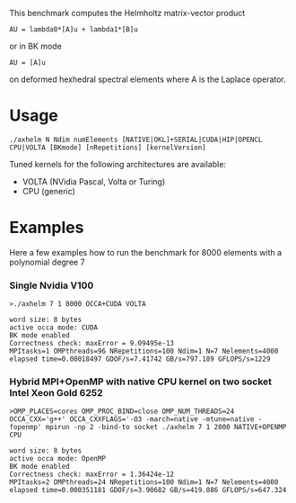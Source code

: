 This benchmark computes the Helmholtz matrix-vector product
```
AU = lambda0*[A]u + lambda1*[B]u
```
or in BK mode
```
AU = [A]u
```
on deformed hexhedral spectral elements where A is the Laplace operator.

# Usage

```
./axhelm N Ndim numElements [NATIVE|OKL]+SERIAL|CUDA|HIP|OPENCL CPU|VOLTA [BKmode] [nRepetitions] [kernelVersion]
```
Tuned kernels for the following architectures are available:
* VOLTA (NVidia Pascal, Volta or Turing)
* CPU (generic)	

# Examples
Here a few examples how to run the benchmark for 8000 elements with a polynomial degree 7

### Single Nvidia V100
```
>./axhelm 7 1 8000 OCCA+CUDA VOLTA

word size: 8 bytes
active occa mode: CUDA
BK mode enabled
Correctness check: maxError = 9.09495e-13
MPItasks=1 OMPthreads=96 NRepetitions=100 Ndim=1 N=7 Nelements=4000 elapsed time=0.00018497 GDOF/s=7.41742 GB/s=797.189 GFLOPS/s=1229 
```

### Hybrid MPI+OpenMP with native CPU kernel on two socket Intel Xeon Gold 6252
```
>OMP_PLACES=cores OMP_PROC_BIND=close OMP_NUM_THREADS=24 OCCA_CXX='g++' OCCA_CXXFLAGS='-O3 -march=native -mtune=native -fopenmp' mpirun -np 2 -bind-to socket ./axhelm 7 1 2000 NATIVE+OPENMP CPU

word size: 8 bytes
active occa mode: OpenMP
BK mode enabled
Correctness check: maxError = 1.36424e-12
MPItasks=2 OMPthreads=24 NRepetitions=100 Ndim=1 N=7 Nelements=4000 elapsed time=0.000351181 GDOF/s=3.90682 GB/s=419.886 GFLOPS/s=647.324
```

